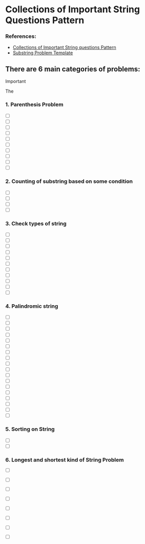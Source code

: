 # Collections of Important String Questions Pattern

### References:
- [Collections of Important String questions Pattern](https://leetcode.com/discuss/study-guide/2001789/Collections-of-Important-String-questions-Pattern)
- [Substring Problem Template](https://leetcode.com/problems/minimum-window-substring/solutions/26808/Here-is-a-10-line-template-that-can-solve-most-'substring'-problems/)

## There are 6 main categories of problems:
   > [!IMPORTANT]
   > The  
   ###  1. Parenthesis Problem  
   - [ ] [](https://leetcode.com/problems/generate-parentheses)
   - [ ] [](https://leetcode.com/problems/score-of-parentheses)
   - [ ] [](https://leetcode.com/problems/valid-parentheses)
   - [ ] [](https://leetcode.com/problems/valid-parentheses)
   - [ ] [](https://leetcode.com/problems/remove-outermost-parentheses)
   - [ ] [](https://leetcode.com/problems/different-ways-to-add-parentheses/) 
   - [ ] [](https://leetcode.com/problems/remove-invalid-parentheses)
   - [ ] [](https://leetcode.com/problems/minimum-remove-to-make-valid-parentheses) 
   - [ ] [](https://leetcode.com/problems/maximum-nesting-depth-of-the-parentheses) 
   - [ ] [](https://leetcode.com/problems/longest-valid-parentheses/) 

   ### 2. Counting of substring based on some condition
   - [ ] [](https://leetcode.com/problems/number-of-wonderful-substrings)
   - [ ] [](https://leetcode.com/problems/sum-of-beauty-of-all-substrings/)
   - [ ] [](https://leetcode.com/problems/maximum-number-of-occurrences-of-a-substring)
   - [ ] [](https://leetcode.com/problems/number-of-wonderful-substrings)
   ### 3. Check types of string
   - [ ] [](https://leetcode.com/problems/isomorphic-strings) 
   - [ ] [](https://leetcode.com/problems/valid-anagram) 
   - [ ] [](https://leetcode.com/problems/additive-number)
   - [ ] [](https://leetcode.com/problems/buddy-strings) 
   - [ ] [](https://leetcode.com/problems/longest-happy-prefix) 
   - [ ] [](https://leetcode.com/problems/increasing-decreasing-string) 
   - [ ] [](https://leetcode.com/problems/check-if-a-string-can-break-another-string)
   - [ ] [](https://leetcode.com/problems/determine-if-two-strings-are-close)
   - [ ] [](https://leetcode.com/problems/check-if-two-string-arrays-are-equivalent) 
   - [ ] [](https://leetcode.com/problems/check-if-word-equals-summation-of-two-words) 
   - [ ] [](https://leetcode.com/problems/check-if-one-string-swap-can-make-strings-equal) 
   ### 4. Palindromic string
   - [ ] [](https://leetcode.com/problems/palindrome-partitioning)
   - [ ] [](https://leetcode.com/problems/palindrome-partitioning-ii) 
   - [ ] [](https://leetcode.com/problems/valid-palindrome) 
   - [ ] [](https://leetcode.com/problems/shortest-palindrome) 
   - [ ] [](https://leetcode.com/problems/palindrome-pairs) 
   - [ ] [](https://leetcode.com/problems/longest-palindrome) 
   - [ ] [](https://leetcode.com/problems/longest-palindromic-subsequence)
   - [ ] [](https://leetcode.com/problems/find-the-closest-palindrome) 
   - [ ] [](https://leetcode.com/problems/palindromic-substrings)
   - [ ] [](https://leetcode.com/problems/valid-palindrome-ii) 
   - [ ] [](https://leetcode.com/problems/longest-chunked-palindrome-decomposition)
   - [ ] [](https://leetcode.com/problems/break-a-palindrome)
   - [ ] [](https://leetcode.com/problems/can-make-palindrome-from-substring)
   - [ ] [](https://leetcode.com/problems/palindrome-partitioning-iii) 
   - [ ] [](https://leetcode.com/problems/minimum-insertion-steps-to-make-a-string-palindrome) 
   - [ ] [](https://leetcode.com/problems/remove-palindromic-subsequences) 
   - [ ] [](https://leetcode.com/problems/construct-k-palindrome-strings)
   - [ ] [](https://leetcode.com/problems/split-two-strings-to-make-palindrome)
   ### 5. Sorting on String
   - [ ] [](https://leetcode.com/problems/sort-characters-by-frequency)
   - [ ] [](https://leetcode.com/problems/custom-sort-string)
   ### 6. Longest and shortest kind of String Problem
   - [ ] [](https://leetcode.com/problems/longest-duplicate-substring)
   - [ ] [](https://leetcode.com/problems/longest-string-chain)
   - [ ] [](https://leetcode.com/problems/longest-common-subsequence)
   - [ ] [](https://leetcode.com/problems/longest-happy-string)
   - [ ] [](https://leetcode.com/problems/maximum-length-of-a-concatenated-string-with-unique-characters)
   - [ ] [](https://leetcode.com/problems/find-longest-awesome-substring) 
   - [ ] [](https://leetcode.com/problems/largest-substring-between-two-equal-characters) 
   - [ ] [](https://leetcode.com/problems/largest-odd-number-in-string)   
   




